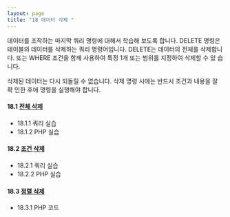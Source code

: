 ```yaml
---
layout: page
title: "18 데이터 삭제 "
--- 
```

데이터를 조작하는 마지막 쿼리 명령에 대해서 학습해 보도록 합니다. 
DELETE 명령은 테이블의 데이터를 삭제하는 쿼리 명령어입니다. 
DELETE는 데이터의 전체를 삭제합니다. 
또는 WHERE 조건을 함께 사용하여 특정 1개 또는 범위를 지정하여 삭제할 수 있 습니다.  

삭제된 데이터는 다시 되돌릴 수 없습니다. 
삭제 명령 시에는 반드시 조건과 내용을 잘 확 인한 후에 명령을 실행해야 합니다. 

#### 18.1 [전체 삭제](18.1)
* 18.1.1 쿼리 실습 
* 18.1.2 PHP 실습 

#### 18.2 [조건 삭제](18.2)
* 18.2.1 쿼리 실습
* 18.2.2 PHP 실습

#### 18.3 [정렬 삭제](18.3)
* 18.3.1 PHP 코드